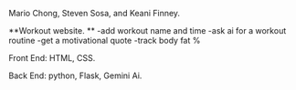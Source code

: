 Mario Chong, Steven Sosa, and Keani Finney.


**Workout website. **
-add workout name and time
-ask ai for a workout routine
-get a motivational quote
-track body fat %


Front End: HTML, CSS. 

Back End: python, Flask, Gemini Ai. 


